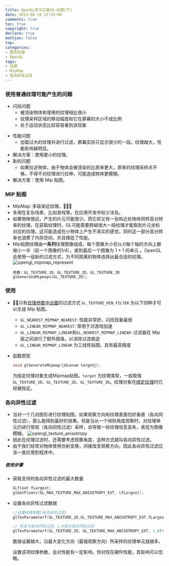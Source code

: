 ```yaml
---
title: OpenGL学习之路10-纹理(下)
date: 2019-06-19 13:53:09
comments: true
toc: true
copyright: true
declare: true
mathjax: false
top:
categories:
- 图形处理
- OpenGL
tags:
- 纹理
- MipMap
- 各向异性过滤
---
```



### 使用普通纹理可能产生的问题
* 闪烁问题
    * 被渲染物体和使用的纹理相比很小
    * 纹理采样区域的移动幅度和它在屏幕的大小不成比例
    * 处于运动状态比较容易看到该现象
    
<!-- more -->

* 性能问题
    * 加载过大的纹理并进行过滤，屏幕实际只显示很少的一段。纹理越大，性能影响越明显。
* 解决方案：使用更小的纹理。
* 新的问题
    * 如果拉近物体，由于物体会被渲染的比原来更大，原来的纹理采样点不够。不得不对纹理进行拉伸，可能造成物体更模糊。
* 解决方案：使用 Mip 贴图。

### MIP 贴图
* MipMap: 多级渐远纹理。􏳉􏰕􏰖
* 多用在复杂场景，比如游戏等。在应用开发中较少涉及。
* 如果物体很远，产生的片元可能很少。而它却又有一张和近处物体同样高分辨率的纹理。在获取纹理时，GL可能需要跨越很大一段纹理才能取到片元坐标对应的纹理。这可能造成在小物体上产生不真实的感觉，同时这一部分高分辨率也浪费了内存空间，并且降低了性能。
* Mip贴图纹理由**一系列**纹理图像组成，每个图像大小在(s,t)每个轴的方向上都缩小一半（前一个图像的1/4），直到最后一个图像为 1 * 1 的单元 。OpenGL 会使用一组新的过滤方式，为不同距离的物体选择出最合适的纹理。
    ![opengl_mipmap_represent](https://i.loli.net/2019/06/19/5d09ce167e03758188.jpg)
    ```
    参数：GL_TEXTURE_1D、GL_TEXTURE_2D、GL_TEXTURE_3D
    glGenerateMipmaps(GL_TEXTURE_2D);
    ```

### 使用
* 􏳕􏲶只有[纹理参数中设置](http://roastduck.xyz/article/OpenGL%E5%AD%A6%E4%B9%A0%E4%B9%8B%E8%B7%AF9-%E7%BA%B9%E7%90%86(%E4%B8%8A).html#设置纹理参数)的过滤方式 `GL_TEXTURE_MIN_FILTER` 为以下四种才可以生成 Mip 贴图。
    * `GL_NEAREST_MIPMAP_NEAREST`: 性能非常好，闪烁现象最弱
    * `GL_LINEAR_MIPMAP_NEAREST`: 常用于对游戏加速
    * `GL_LINEAR_MIPMAP_LINEAR`和`GL_NEAREST_MIPMAP_LINEAR`: 过滤器在 Mip 层之间进行了额外插值，以消除过滤痕迹
    * `GL_LINEAR_MIPMAP_LINEAR` 为三线性贴图，具有最高精度
* 函数原型

    ```c++
    void glGenerateMipmap(􏰮GLenum target􏰳);
    ```
    为指定纹理对象生成Mipmap贴图。`target` 为纹理类型，一般取值`GL_TEXTURE_1D`、`GL_TEXTURE_2D`、`GL_TEXTURE_3D`。纹理对象在[绑定纹理](http://roastduck.xyz/article/OpenGL%E5%AD%A6%E4%B9%A0%E4%B9%8B%E8%B7%AF9-%E7%BA%B9%E7%90%86(%E4%B8%8A).html#绑定纹理状态)时已经被指定。
    
### 各向异性过滤
* 当对一个几何图形进行纹理贴图，如果观察方向和纹理表面恰好垂直（各向同性过滤），那么能得到最好的效果。但是当从一个倾斜角度观察时，对纹理单元仍进行常规（各向同性过滤）采样，会导致一些纹理信息丢失，表现为图像模糊。
    ![opengl_texture_anisotropy](https://i.loli.net/2019/06/19/5d09ce16df89585545.jpg)
* 因此在纹理过滤时，还需要考虑观察角度，这种方式就叫各向异性过滤。
* 由于我们经常对物体使用仿射变换，间接改变观察方向，因此各向异性过滤应该一直应用到程序中。

##### 使用步骤
* 获取支持的各向异性过滤的最大数量

    ```c++
    GLfloat fLargest;
    glGetFloatv(GL_MAX_TEXTURE_MAX_ANISOTROPY_EXT, &fLargest);
    ```
* 设置各向异性过滤数据

    ```c++
    //设置纹理参数(各向异性过滤)
    glTexParameterf(GL_TEXTURE_2D,GL_TEXTURE_MAX_ANISOTROPY_EXT,fLargest) 􏰚
    
    // 恢复为各向同性过滤，1.0表示各向同性过滤
    glTexParameterf(GL_TEXTURE_2D, GL_TEXTURE_MAX_ANISOTROPY_EXT, 1.0f);
    ```
    数值设置越大，沿最大变化方向（最强观察方向）所采样的纹理单元就越多。
    
    设置该项纹理参数，会对性能有一定影响。但对现在硬件性能，其影响可以忽略。

